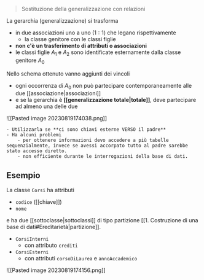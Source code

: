 > Sostituzione della generalizzazione con relazioni

La gerarchia (generalizzazione)  si trasforma
- in due associazioni uno a uno $(1:1)$ che legano rispettivamente
	- la classe genitore con le classi figlie
- **non c'è un trasferimento di attributi o associazioni**
- le classi figlie $A_{1}$ e $A_{2}$ sono identificate esternamente dalla classe genitore $A_{0}$

Nello schema ottenuto vanno aggiunti dei vincoli
- ogni occorrenza di $A_{0}$ non può partecipare contemporaneamente alle due [[associazione|associazioni]]
- e se la gerarchia è **[[generalizzazione totale|totale]]**, deve partecipare ad almeno una delle due 

![[Pasted image 20230819174038.png]]

```ad-warning
- Utilizzarla se **ci sono chiavi esterne VERSO il padre**
- Ha alcuni problemi
	- per ottenere informazioni devo accedere a più tabelle sequenzialmente, invece se avessi accorpato tutto al padre sarebbe stato accesso diretto.
	- non efficiente durante le interrogazioni della base di dati.
```

## Esempio
La classe `Corsi` ha attributi
- `codice` ([[chiave]])
- `nome`

e ha due [[sottoclasse|sottoclassi]] di tipo partizione [[1. Costruzione di una base di dati#Ereditarietà|partizione]].
- `CorsiInterni`
	- con attributo `crediti`
- `CorsiEsterni`
	- con attributi `corsoDiLaurea` e `annoAccademico`

![[Pasted image 20230819174156.png]]